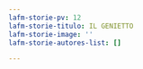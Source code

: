 ```yaml
---
lafm-storie-pv: 12
lafm-storie-titulo: IL GENIETTO
lafm-storie-image: ''
lafm-storie-autores-list: []

---
```

